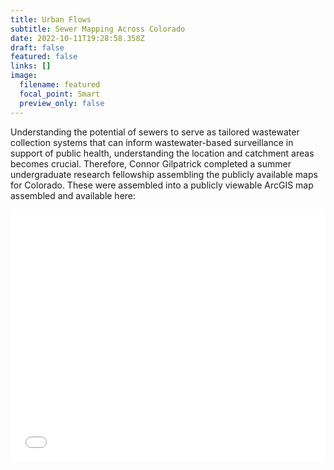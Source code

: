 ```yaml
---
title: Urban Flows
subtitle: Sewer Mapping Across Colorado
date: 2022-10-11T19:28:58.358Z
draft: false
featured: false
links: []
image:
  filename: featured
  focal_point: Smart
  preview_only: false
---
```

U﻿nderstanding the potential of sewers to serve as tailored wastewater collection systems that can inform wastewater-based surveillance in support of public health, understanding the location and catchment areas becomes crucial. Therefore, Connor Gilpatrick completed a summer undergraduate research fellowship assembling the publicly available maps for Colorado. These were assembled into a publicly viewable ArcGIS map assembled and available here:

<style>.embed-container {position: relative; padding-bottom: 80%; height: 0; max-width: 100%;} .embed-container iframe, .embed-container object, .embed-container iframe{position: absolute; top: 0; left: 0; width: 100%; height: 100%;} small{position: absolute; z-index: 40; bottom: 0; margin-bottom: -15px;}</style><div class="embed-container"><iframe width="500" height="400" frameborder="0" scrolling="no" marginheight="0" marginwidth="0" title="Colorado Sanitary Sewer Atlas" src="//www.arcgis.com/apps/Embed/index.html?webmap=875865212eb84a77b193c1e5ef418f73&extent=-111.5083,36.0611,-98.5554,41.5032&zoom=true&previewImage=false&scale=true&disable_scroll=true&theme=light"></iframe></div>

